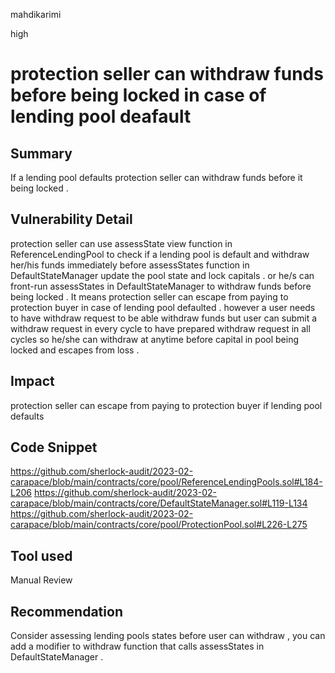 mahdikarimi

high

# protection seller can withdraw funds before being locked in case of lending pool deafault

## Summary
If a lending pool defaults protection seller can withdraw funds before it being locked . 
## Vulnerability Detail
protection seller can use assessState view function in ReferenceLendingPool to check if a lending pool is default and withdraw her/his funds immediately before assessStates function in DefaultStateManager update the pool state and lock capitals . or he/s can front-run assessStates in DefaultStateManager to withdraw funds before being locked . It means protection seller can escape from paying to protection buyer in case of lending pool defaulted . 
however a user needs to have withdraw request to be able withdraw funds but user can submit a withdraw request in every cycle to have prepared withdraw request in all cycles so he/she can withdraw at anytime before capital in pool being locked and escapes from loss . 
## Impact
protection seller can escape from paying to protection buyer if lending pool defaults 
## Code Snippet
https://github.com/sherlock-audit/2023-02-carapace/blob/main/contracts/core/pool/ReferenceLendingPools.sol#L184-L206
https://github.com/sherlock-audit/2023-02-carapace/blob/main/contracts/core/DefaultStateManager.sol#L119-L134
https://github.com/sherlock-audit/2023-02-carapace/blob/main/contracts/core/pool/ProtectionPool.sol#L226-L275
## Tool used

Manual Review

## Recommendation
Consider assessing lending pools states before user can withdraw , you can add a modifier to withdraw function that calls assessStates in DefaultStateManager . 